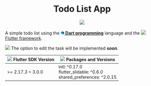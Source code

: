 
<h1 align="center">Todo List App</h1>
<p align="center"><img src="https://img.shields.io/badge/Status-Developing-orange"></p>

A simple todo list using the **[<img src="https://raw.githubusercontent.com/github/explore/80688e429a7d4ef2fca1e82350fe8e3517d3494d/topics/dart/dart.png" width="12"> Dart programming](https://en.wikipedia.org/wiki/Dart_(programming_language))** language and the [<img src="https://www.ideematic.com/wp-content/uploads/2020/07/flutter_logo.png" width="12"> Flutter framework](https://flutter.dev/).

<img src="https://api.iconify.design/bi:arrow-clockwise.svg?color=%23c0c0c0" width="15"> The option to edit the task will be implemented ***soon***.

|<img src="https://www.ideematic.com/wp-content/uploads/2020/07/flutter_logo.png" width="12"> Flutter SDK Version|<img src="https://api.iconify.design/ph:package.svg?color=%23c0c0c0" width="12"> Packages and Versions|
| ------------ | ------------ |
|>= 2.17.3 < 3.0.0|intl: ^0.17.0<br>flutter_slidable: ^0.6.0<br> shared_preferences: ^2.0.15|
